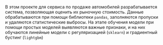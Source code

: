В этом проекте для сервиса по продаже автомобилей разрабатывается система, позволяющая оценить их рыночную стоимость. Данные обрабатываются при помощи библиотеки `pandas`, заполняются пропуски и удаляются статистические выбросы. На этапе обучения модели при помощи простых моделей выявляются важные признаки, и на них обучаются линейные модели с регуляризацией (`sklearn`) и градиентный бустинг (`lightgbm`)
